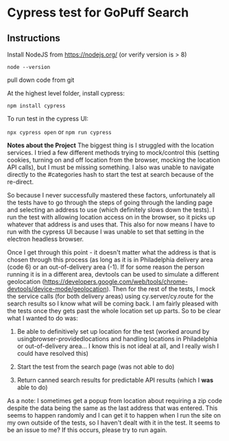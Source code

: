 # Cypress test for GoPuff Search

## Instructions

Install NodeJS from https://nodejs.org/ (or verify version is > 8)

`node --version`

pull down code from git

At the highest level folder, install cypress:

`npm install cypress`

To run test in the cypress UI:

`npx cypress open` or `npm run cypress`

**Notes about the Project**
The biggest thing is I struggled with the location services. I tried a few different methods trying to mock/control this (setting cookies, turning on and off location from the browser, mocking the location API calls), but I must be missing something. I also was unable to navigate directly to the #categories hash to start the test at search because of the re-direct.

So because I never successfully mastered these factors, unfortunately all the tests have to go through the steps of going through the landing page and selecting an address to use (which definitely slows down the tests). I run the test with allowing location access on in the browser, so it picks up whatever that address is and uses that. This also for now means I have to run with the cypress UI because I was unable to set that setting in the electron headless browser.

Once I get through this point - it doesn't matter what the address is that is chosen through this process (as long as it is in Philadelphia delivery area (code 6) or an out-of-delivery area (-1). If for some reason the person running it is in a different area, devtools can be used to simulate a different geolocation (https://developers.google.com/web/tools/chrome-devtools/device-mode/geolocation).
Then for the rest of the tests, I mock the service calls (for both delivery areas) using cy.server/cy.route for the search results so I know what will be coming back. I am fairly pleased with the tests once they gets past the whole location set up parts.
So to be clear what I wanted to do was:

1) Be able to definitively set up location for the test (worked around by usingbrowser-providedlocations and handling locations in Philadelphia or out-of-delivery area... I know this is not ideal at all, and I really wish I could have resolved this)

2) Start the test from the search page (was not able to do)

3) Return canned search results for predictable API results (which I **was** able to do)

As a note: I sometimes get a popup from location about requiring a zip code despite the data being the same as the last address that was entered. This seems to happen randomly and I can get it to happen when I run the site on my own outside of the tests, so I haven't dealt with it in the test. It seems to be an issue to me? If this occurs, please try to run again.